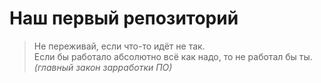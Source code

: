 # Наш первый репозиторий  

> Не переживай, если что-то идёт не так.  
> Если бы работало абсолютно всё как надо, то не работал бы ты.  
> *(главный закон зарработки ПО)*  


